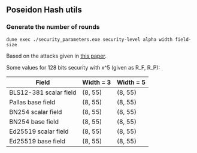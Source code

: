 ## Poseidon Hash utils

### Generate the number of rounds

```
dune exec ./security_parameters.exe security-level alpha width field-size
```

Based on the attacks given in [this paper](https://eprint.iacr.org/eprint-bin/getfile.pl?entry=2019/458&version=20201216:132935&file=458.pdf).

Some values for 128 bits security with x^5 (given as R_F, R_P):


| Field                  | Width = 3 | Width = 5 |
|------------------------|-----------|-----------|
| BLS12-381 scalar field | (8, 55)   | (8, 55)   |
| Pallas base field      | (8, 55)   | (8, 55)   |
| BN254 scalar field     | (8, 55)   | (8, 55)   |
| BN254 base field       | (8, 55)   | (8, 55)   |
| Ed25519 scalar field   | (8, 55)   | (8, 55)   |
| Ed25519 base field     | (8, 55)   | (8, 55)   |

